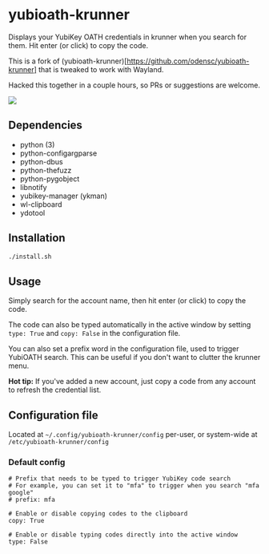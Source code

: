 # yubioath-krunner

Displays your YubiKey OATH credentials in krunner when you search for them. Hit enter (or click) to copy the code.

This is a fork of (yubioath-krunner)[https://github.com/odensc/yubioath-krunner] that is tweaked to work with Wayland.

Hacked this together in a couple hours, so PRs or suggestions are welcome.

![](https://i.imgur.com/wrrZR4T.gif)

## Dependencies

- python (3)
- python-configargparse
- python-dbus
- python-thefuzz
- python-pygobject
- libnotify
- yubikey-manager (ykman)
- wl-clipboard
- ydotool

## Installation

```bash
./install.sh
```

## Usage

Simply search for the account name, then hit enter (or click) to copy the code.

The code can also be typed automatically in the active window by setting `type: True` and `copy: False` in the configuration file.

You can also set a prefix word in the configuration file, used to trigger YubiOATH search. This can be useful if you don't want to clutter the krunner menu.

**Hot tip:** If you've added a new account, just copy a code from any account to refresh the credential list.

## Configuration file

Located at `~/.config/yubioath-krunner/config` per-user, or system-wide at `/etc/yubioath-krunner/config`

### Default config

```
# Prefix that needs to be typed to trigger YubiKey code search
# For example, you can set it to "mfa" to trigger when you search "mfa google"
# prefix: mfa

# Enable or disable copying codes to the clipboard
copy: True

# Enable or disable typing codes directly into the active window
type: False
```
